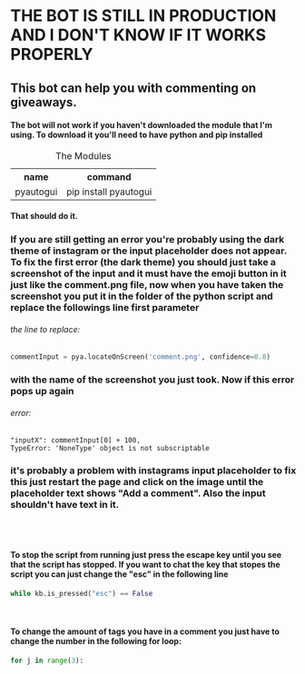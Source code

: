 # THE BOT IS STILL IN PRODUCTION AND I DON'T KNOW IF IT WORKS PROPERLY

## This bot can help you with commenting on giveaways.

#### The bot will not work if you haven't downloaded the module that I'm using. To download it you'll need to have python and pip installed

<table>
  <caption>The Modules</caption>
  <tr>
    <th>
      name
    </th>
    <th>
      command
    </th>
  </tr>
  <tr>
    <td>pyautogui</td>
    <td>pip install pyautogui</td>
  </tr>
</table>

#### That should do it.

### If you are still getting an error you're probably using the dark theme of instagram or the input placeholder does not appear. To fix the first error (the dark theme) you should just take a screenshot of the input and it must have the emoji button in it just like the comment.png file, now when you have taken the screenshot you put it in the folder of the python script and replace the followings line first parameter

###### the line to replace:

```py
commentInput = pya.locateOnScreen('comment.png', confidence=0.8)
```

### with the name of the screenshot you just took. Now if this error pops up again

###### error:

```
"inputX": commentInput[0] + 100,
TypeError: 'NoneType' object is not subscriptable
```

### it's probably a problem with instagrams input placeholder to fix this just restart the page and click on the image until the placeholder text shows "Add a comment". Also the input shouldn't have text in it.

<br />
<br />

#### To stop the script from running just press the escape key until you see that the script has stopped. If you want to chat the key that stopes the script you can just change the "esc" in the following line

```py
while kb.is_pressed("esc") == False
```

<br />

#### To change the amount of tags you have in a comment you just have to change the number in the following for loop:

```py
for j in range(3):
```
